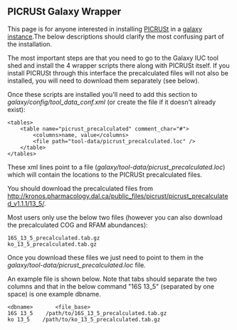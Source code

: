 ## PICRUSt Galaxy Wrapper

This page is for anyone interested in installing [PICRUSt](http://picrust.github.io/picrust/) in a [galaxy instance](https://galaxyproject.org/).The below descriptions should clarify the most confusing part of the installation.

The most important steps are that you need to go to the Galaxy IUC tool shed and install the 4 wrapper scripts there along with PICRUSt itself. If you install PICRUSt through this interface the precalculated files will not also be installed, you will need to download them separately (see below).

Once these scripts are installed you'll need to add this section to *galaxy/config/tool_data_conf.xml* (or create the file if it doesn't already exist):

```
<tables>
    <table name="picrust_precalculated" comment_char="#">
        <columns>name, value</columns>
        <file path="tool-data/picrust_precalculated.loc" />
    </table>
</tables>
```

These xml lines point to a file (*galaxy/tool-data/picrust_precalculated.loc*) which will contain the locations to the PICRUSt precalculated files.

You should download the precalculated files from http://kronos.pharmacology.dal.ca/public_files/picrust/picrust_precalculated_v1.1.1/13_5/.

Most users only use the below two files (however you can also download the precalculated COG and RFAM abundances):
```
16S_13_5_precalculated.tab.gz
ko_13_5_precalculated.tab.gz
```

Once you download these files we just need to point to them in the *galaxy/tool-data/picrust_precalculated.loc* file.

An example file is shown below. Note that tabs should separate the two columns and that in the below command "16S 13_5" (separated by one space) is one example dbname.

```
<dbname>       <file_base>
16S 13_5    /path/to/16S_13_5_precalculated.tab.gz
ko 13_5    /path/to/ko_13_5_precalculated.tab.gz
```
